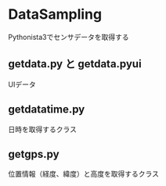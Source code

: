 # DataSampling
Pythonista3でセンサデータを取得する

## getdata.py と getdata.pyui
UIデータ

## getdatatime.py
日時を取得するクラス

## getgps.py
位置情報（経度、緯度）と高度を取得するクラス
